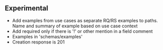 

## Experimental
- Add examples from use cases as separate RQ/RS examples to paths. Name and summary of example based on use case context
- Add required only if there is '!' or other mention in a field comment
- Examples in 'schemas/examples'
- Creation response is 201